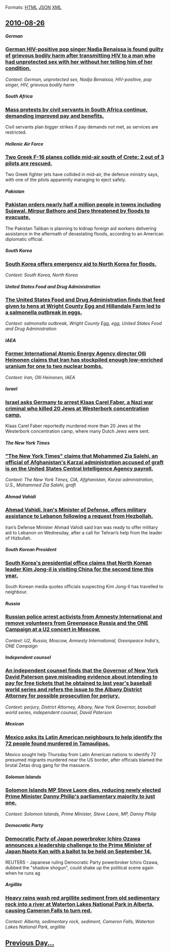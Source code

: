 
Formats: [HTML](2010/08/26/index.html)  [JSON](2010/08/26/index.json)  [XML](2010/08/26/index.xml)  

## [2010-08-26](/news/2010/08/26/index.md)

##### German
### [German HIV-positive pop singer Nadja Benaissa is found guilty of grievous bodily harm after transmitting HIV to a man who had unprotected sex with her without her telling him of her condition. ](/news/2010/08/26/german-hiv-positive-pop-singer-nadja-benaissa-is-found-guilty-of-grievous-bodily-harm-after-transmitting-hiv-to-a-man-who-had-unprotected-se.md)
_Context: German, unprotected sex, Nadja Benaissa, HIV-positive, pop singer, HIV, grievous bodily harm_

##### South Africa
### [Mass protests by civil servants in South Africa continue, demanding improved pay and benefits. ](/news/2010/08/26/mass-protests-by-civil-servants-in-south-africa-continue-demanding-improved-pay-and-benefits.md)
Civil servants plan bigger strikes if pay demands not met, as services are restricted.

##### Hellenic Air Force
### [Two Greek F-16 planes collide mid-air south of Crete; 2 out of 3 pilots are rescued. ](/news/2010/08/26/two-greek-f-16-planes-collide-mid-air-south-of-crete-2-out-of-3-pilots-are-rescued.md)
Two Greek fighter jets have collided in mid-air, the defence ministry says, with one of the pilots apparently managing to eject safely.

##### Pakistan
### [Pakistan orders nearly half a million people in towns including Sujawal, Mirpur Bathoro and Daro threatened by floods to evacuate. ](/news/2010/08/26/pakistan-orders-nearly-half-a-million-people-in-towns-including-sujawal-mirpur-bathoro-and-daro-threatened-by-floods-to-evacuate.md)
The Pakistan Taliban is planning to kidnap foreign aid workers delivering assistance in the aftermath of devastating floods, according to an American diplomatic official.

##### South Korea
### [South Korea offers emergency aid to North Korea for floods. ](/news/2010/08/26/south-korea-offers-emergency-aid-to-north-korea-for-floods.md)
_Context: South Korea, North Korea_

##### United States Food and Drug Administration
### [The United States Food and Drug Administration finds that feed given to hens at Wright County Egg and Hillandale Farm led to a salmonella outbreak in eggs. ](/news/2010/08/26/the-united-states-food-and-drug-administration-finds-that-feed-given-to-hens-at-wright-county-egg-and-hillandale-farm-led-to-a-salmonella-ou.md)
_Context: salmonella outbreak, Wright County Egg, egg, United States Food and Drug Administration_

##### IAEA
### [Former International Atomic Energy Agency director Olli Heinonen claims that Iran has stockpiled enough low-enriched uranium for one to two nuclear bombs. ](/news/2010/08/26/former-international-atomic-energy-agency-director-olli-heinonen-claims-that-iran-has-stockpiled-enough-low-enriched-uranium-for-one-to-two.md)
_Context: Iran, Olli Heinonen, IAEA_

##### Israel
### [Israel asks Germany to arrest Klaas Carel Faber, a Nazi war criminal who killed 20 Jews at Westerbork concentration camp. ](/news/2010/08/26/israel-asks-germany-to-arrest-klaas-carel-faber-a-nazi-war-criminal-who-killed-20-jews-at-westerbork-concentration-camp.md)
Klaas Carel Faber reportedly murdered more than 20 Jews at the Westerbork concentration camp, where many Dutch Jews were sent. 

##### The New York Times
### ["The New York Times" claims that Mohammed Zia Salehi, an official of Afghanistan's Karzai administration accused of graft is on the United States Central Intelligence Agency payroll. ](/news/2010/08/26/the-new-york-times-claims-that-mohammed-zia-salehi-an-official-of-afghanistan-s-karzai-administration-accused-of-graft-is-on-the-united-s.md)
_Context: The New York Times, CIA, Afghanistan, Karzai administration, U.S., Mohammed Zia Salehi,  graft_

##### Ahmad Vahidi
### [Ahmad Vahidi, Iran's Minister of Defense, offers military assistance to Lebanon following a request from Hezbollah. ](/news/2010/08/26/ahmad-vahidi-iran-s-minister-of-defense-offers-military-assistance-to-lebanon-following-a-request-from-hezbollah.md)
Iran’s Defense Minister Ahmad Vahidi said Iran was ready to offer military aid to Lebanon on Wednesday, after a call for Tehran’s help from the leader of Hizbullah. 

##### South Korean President
### [South Korea's presidential office claims that North Korean leader Kim Jong-il is visiting China for the second time this year. ](/news/2010/08/26/south-korea-s-presidential-office-claims-that-north-korean-leader-kim-jong-il-is-visiting-china-for-the-second-time-this-year.md)
South Korean media quotes officials suspecting Kim Jong-Il has travelled to neighbour.

##### Russia
### [Russian police arrest activists from Amnesty International and remove volunteers from Greenpeace Russia and the ONE Campaign at a U2 concert in Moscow. ](/news/2010/08/26/russian-police-arrest-activists-from-amnesty-international-and-remove-volunteers-from-greenpeace-russia-and-the-one-campaign-at-a-u2-concert.md)
_Context: U2, Russia, Moscow, Amnesty International, Greenpeace India's, ONE Campaign_

##### Independent counsel
### [An independent counsel finds that the Governor of New York David Paterson gave misleading evidence about intending to pay for free tickets that he obtained to last year's baseball world series and refers the issue to the Albany District Attorney for possible prosecution for perjury. ](/news/2010/08/26/an-independent-counsel-finds-that-the-governor-of-new-york-david-paterson-gave-misleading-evidence-about-intending-to-pay-for-free-tickets-t.md)
_Context: perjury, District Attorney, Albany, New York Governor, baseball world series, independent counsel, David Paterson_

##### Mexican
### [Mexico asks its Latin American neighbours to help identify the 72 people found murdered in Tamaulipas. ](/news/2010/08/26/mexico-asks-its-latin-american-neighbours-to-help-identify-the-72-people-found-murdered-in-tamaulipas.md)
Mexico sought help Thursday from Latin American nations to identify 72 presumed migrants murdered near the US border, after officials blamed the brutal Zetas drug gang for the massacre.

##### Solomon Islands
### [Solomon Islands MP Steve Laore dies, reducing newly elected Prime Minister Danny Philip's parliamentary majority to just one. ](/news/2010/08/26/solomon-islands-mp-steve-laore-dies-reducing-newly-elected-prime-minister-danny-philip-s-parliamentary-majority-to-just-one.md)
_Context: Solomon Islands, Prime Minister, Steve Laore, MP, Danny Philip_

##### Democratic Party
### [Democratic Party of Japan powerbroker Ichiro Ozawa announces a leadership challenge to the Prime Minister of Japan Naoto Kan with a ballot to be held on September 14. ](/news/2010/08/26/democratic-party-of-japan-powerbroker-ichira-ozawa-announces-a-leadership-challenge-to-the-prime-minister-of-japan-naoto-kan-with-a-ballot.md)
REUTERS - Japanese ruling Democratic Party powerbroker Ichiro Ozawa, dubbed the &quot;shadow shogun&quot;, could shake up the political scene again when he runs ag

##### Argillite
### [Heavy rains wash red argillite sediment from old sedimentary rock into a river at Waterton Lakes National Park in Alberta, causing Cameron Falls to turn red. ](/news/2010/08/26/heavy-rains-wash-red-argillite-sediment-from-old-sedimentary-rock-into-a-river-at-waterton-lakes-national-park-in-alberta-causing-cameron-f.md)
_Context: Alberta, sedimentary rock, sediment, Cameron Falls, Waterton Lakes National Park, argillite_

## [Previous Day...](/news/2010/08/25/index.md)

